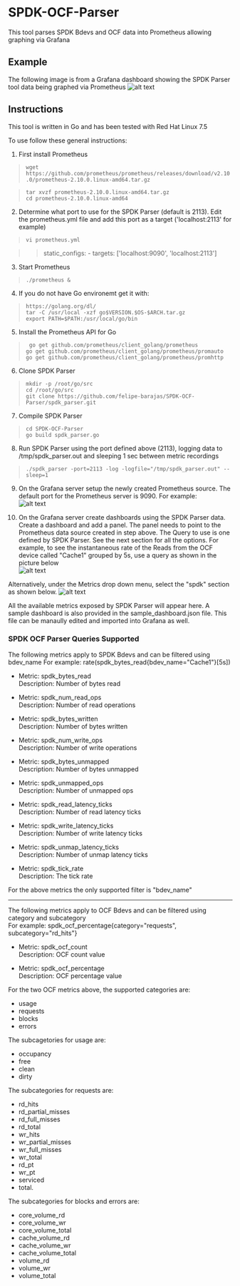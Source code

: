 # SPDK-OCF-Parser
This tool parses SPDK Bdevs and OCF data into Prometheus allowing graphing via Grafana

## Example
The following image is from a Grafana dashboard showing the SPDK Parser tool data being graphed via Prometheus
![alt text](spdk_parser_sample_image.jpg "Example")

## Instructions
This tool is written in Go and has been tested with Red Hat Linux 7.5  

To use follow these general instructions:  
1. First install Prometheus  
>```wget https://github.com/prometheus/prometheus/releases/download/v2.10.0/prometheus-2.10.0.linux-amd64.tar.gz```  

>```tar xvzf prometheus-2.10.0.linux-amd64.tar.gz```  
>```cd prometheus-2.10.0.linux-amd64```  

2. Determine what port to use for the SPDK Parser (default is 2113).  Edit the prometheus.yml file and add this port as a target ('localhost:2113' for example)
>```vi prometheus.yml```  
  
>> static_configs:
>>            - targets: ['localhost:9090', 'localhost:2113']

3. Start Prometheus  
>``` ./prometheus & ```  

4. If you do not have Go environemt get it with:  
> ```https://golang.org/dl/```  
> ```tar -C /usr/local -xzf go$VERSION.$OS-$ARCH.tar.gz```  
> ```export PATH=$PATH:/usr/local/go/bin```  

5. Install the Prometheus API for Go  
>``` go get github.com/prometheus/client_golang/prometheus```  
>```go get github.com/prometheus/client_golang/prometheus/promauto```  
>```go get github.com/prometheus/client_golang/prometheus/promhttp```  

6. Clone SPDK Parser
> ```mkdir -p /root/go/src```  
> ```cd /root/go/src```  
> ```git clone https://github.com/felipe-barajas/SPDK-OCF-Parser/spdk_parser.git```

7. Compile SPDK Parser  
> ``` cd SPDK-OCF-Parser ```  
> ``` go build spdk_parser.go ```  
  
8. Run SPDK Parser using the port defined above (2113), logging data to /tmp/spdk_parser.out and sleeping 1 sec between metric recordings
> ``` ./spdk_parser -port=2113 -log -logfile="/tmp/spdk_parser.out" --sleep=1 ```  

9. On the Grafana server setup the newly created Prometheus source. The default port for the Prometheus server is 9090. For example:  
![alt text](spdk_parser_datasource_image.jpg "Example")

10. On the Grafana server create dashboards using the SPDK Parser data. Create a dashboard and add a panel. The panel needs to point to the Prometheus data source created in step above.  The Query to use is one defined by SPDK Parser. See the next section for all the options.  For example, to see the instantaneous rate of the Reads from the OCF device called "Cache1" grouped by 5s, use a query as shown in the picture below  
![alt text](spdk_parser_dashboard_image.jpg "Example")

Alternatively, under the Metrics drop down menu, select the "spdk" section as shown below.
![alt text](spdk_parser_metrics_image.jpg "Example")
  
All the available metrics exposed by SPDK Parser will appear here. A sample dashboard is also provided in the sample_dashboard.json file. This file can be manaully edited and imported into Grafana as well.

### SPDK OCF Parser Queries Supported
The following metrics apply to SPDK Bdevs and can be filtered using bdev_name
For example: rate(spdk_bytes_read{bdev_name="Cache1"}[5s])

- Metric: spdk_bytes_read  
Description: Number of bytes read

- Metric: spdk_num_read_ops  
Description: Number of read operations

- Metric: spdk_bytes_written  
Description: Number of bytes written

- Metric: spdk_num_write_ops  
Description: Number of write operations

- Metric: spdk_bytes_unmapped  
Description: Number of bytes unmapped

- Metric: spdk_unmapped_ops  
Description: Number of unmapped ops

- Metric: spdk_read_latency_ticks  
Description: Number of read latency ticks

- Metric: spdk_write_latency_ticks  
Description: Number of write latency ticks

- Metric: spdk_unmap_latency_ticks  
Description: Number of unmap latency ticks

- Metric: spdk_tick_rate  
Description: The tick rate

For the above metrics the only supported filter is "bdev_name"

---
The following metrics apply to OCF Bdevs and can be filtered using category and subcategory  
For example: spdk_ocf_percentage{category="requests", subcategory="rd_hits"}  

- Metric: spdk_ocf_count  
Description: OCF count value

- Metric: spdk_ocf_percentage  
Description: OCF percentage value 

For the two OCF metrics above, the supported categories are: 
- usage
- requests
- blocks 
- errors

The subcagetories for usage are: 
- occupancy  
- free   
- clean   
- dirty  

The subcategories for requests are: 
- rd_hits 
- rd_partial_misses
- rd_full_misses
- rd_total
- wr_hits
- wr_partial_misses
- wr_full_misses
- wr_total
- rd_pt
- wr_pt
- serviced 
- total.  

The subcategories for blocks and errors are: 
- core_volume_rd 
- core_volume_wr 
- core_volume_total 
- cache_volume_rd 
- cache_volume_wr 
- cache_volume_total 
- volume_rd 
- volume_wr 
- volume_total  


